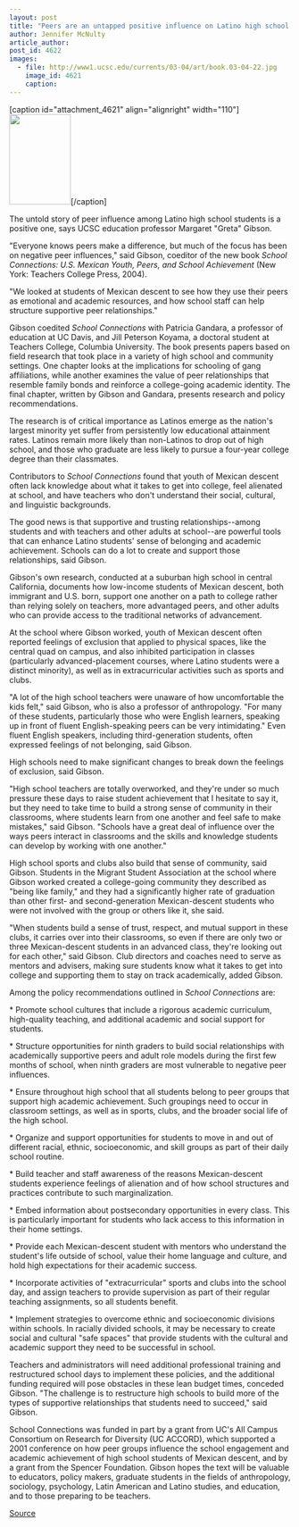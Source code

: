 ```yaml
---
layout: post
title: "Peers are an untapped positive influence on Latino high school students, researcher says"
author: Jennifer McNulty
article_author: 
post_id: 4622
images:
  - file: http://www1.ucsc.edu/currents/03-04/art/book.03-04-22.jpg
    image_id: 4621
    caption: 
---
```


[caption id="attachment_4621" align="alignright" width="110"]<a href="http://dev-ucsc-news.pantheonsite.io/wp-content/uploads/2004/03/book.03-04-22.jpg"><img class="size-full wp-image-4621" src="http://dev-ucsc-news.pantheonsite.io/wp-content/uploads/2004/03/book.03-04-22.jpg" alt="" width="110" height="162" /></a>[/caption]
<p>
  The untold story of peer influence among Latino high school students is a positive one, says UCSC education professor Margaret "Greta" Gibson.
</p>
<p>
  "Everyone knows peers make a difference, but much of the focus has been on negative peer influences," said Gibson, coeditor of the new book <i>School Connections: U.S. Mexican Youth, Peers, and School Achievement</i> (New York: Teachers College Press, 2004).
</p>
<p>
  "We looked at students of Mexican descent to see how they use their peers as emotional and academic resources, and how school staff can help structure supportive peer relationships."<br>
</p>
<p>
  Gibson coedited <i>School Connections</i> with Patricia Gandara, a professor of education at UC Davis, and Jill Peterson Koyama, a doctoral student at Teachers College, Columbia University. The book presents papers based on field research that took place in a variety of high school and community settings. One chapter looks at the implications for schooling of gang affiliations, while another examines the value of peer relationships that resemble family bonds and reinforce a college-going academic identity. The final chapter, written by Gibson and Gandara, presents research and policy recommendations.<br>
</p>
<p>
  The research is of critical importance as Latinos emerge as the nation's largest minority yet suffer from persistently low educational attainment rates. Latinos remain more likely than non-Latinos to drop out of high school, and those who graduate are less likely to pursue a four-year college degree than their classmates.<br>
</p>
<p>
  Contributors to <i>School Connections</i> found that youth of Mexican descent often lack knowledge about what it takes to get into college, feel alienated at school, and have teachers who don't understand their social, cultural, and linguistic backgrounds.<br>
</p>
<p>
  The good news is that supportive and trusting relationships--among students and with teachers and other adults at school--are powerful tools that can enhance Latino students' sense of belonging and academic achievement. Schools can do a lot to create and support those relationships, said Gibson.<br>
</p>
<p>
  Gibson's own research, conducted at a suburban high school in central California, documents how low-income students of Mexican descent, both immigrant and U.S. born, support one another on a path to college rather than relying solely on teachers, more advantaged peers, and other adults who can provide access to the traditional networks of advancement.<br>
</p>
<p>
  At the school where Gibson worked, youth of Mexican descent often reported feelings of exclusion that applied to physical spaces, like the central quad on campus, and also inhibited participation in classes (particularly advanced-placement courses, where Latino students were a distinct minority), as well as in extracurricular activities such as sports and clubs.<br>
</p>
<p>
  "A lot of the high school teachers were unaware of how uncomfortable the kids felt," said Gibson, who is also a professor of anthropology. "For many of these students, particularly those who were English learners, speaking up in front of fluent English-speaking peers can be very intimidating." Even fluent English speakers, including third-generation students, often expressed feelings of not belonging, said Gibson.<br>
</p>
<p>
  High schools need to make significant changes to break down the feelings of exclusion, said Gibson.<br>
</p>
<p>
  "High school teachers are totally overworked, and they're under so much pressure these days to raise student achievement that I hesitate to say it, but they need to take time to build a strong sense of community in their classrooms, where students learn from one another and feel safe to make mistakes," said Gibson. "Schools have a great deal of influence over the ways peers interact in classrooms and the skills and knowledge students can develop by working with one another."<br>
</p>
<p>
  High school sports and clubs also build that sense of community, said Gibson. Students in the Migrant Student Association at the school where Gibson worked created a college-going community they described as "being like family," and they had a significantly higher rate of graduation than other first- and second-generation Mexican-descent students who were not involved with the group or others like it, she said.<br>
</p>
<p>
  "When students build a sense of trust, respect, and mutual support in these clubs, it carries over into their classrooms, so even if there are only two or three Mexican-descent students in an advanced class, they're looking out for each other," said Gibson. Club directors and coaches need to serve as mentors and advisers, making sure students know what it takes to get into college and supporting them to stay on track academically, added Gibson.<br>
</p>
<p>
  Among the policy recommendations outlined in <i>School Connections</i> are:<br>
</p>
<p>
  * Promote school cultures that include a rigorous academic curriculum, high-quality teaching, and additional academic and social support for students.<br>
</p>
<p>
  * Structure opportunities for ninth graders to build social relationships with academically supportive peers and adult role models during the first few months of school, when ninth graders are most vulnerable to negative peer influences.<br>
</p>
<p>
  * Ensure throughout high school that all students belong to peer groups that support high academic achievement. Such groupings need to occur in classroom settings, as well as in sports, clubs, and the broader social life of the high school.<br>
</p>
<p>
  * Organize and support opportunities for students to move in and out of different racial, ethnic, socioeconomic, and skill groups as part of their daily school routine.<br>
</p>
<p>
  * Build teacher and staff awareness of the reasons Mexican-descent students experience feelings of alienation and of how school structures and practices contribute to such marginalization.<br>
</p>
<p>
  * Embed information about postsecondary opportunities in every class. This is particularly important for students who lack access to this information in their home settings.<br>
</p>
<p>
  * Provide each Mexican-descent student with mentors who understand the student's life outside of school, value their home language and culture, and hold high expectations for their academic success.<br>
</p>
<p>
  * Incorporate activities of "extracurricular" sports and clubs into the school day, and assign teachers to provide supervision as part of their regular teaching assignments, so all students benefit.<br>
</p>
<p>
  * Implement strategies to overcome ethnic and socioeconomic divisions within schools. In racially divided schools, it may be necessary to create social and cultural "safe spaces" that provide students with the cultural and academic support they need to be successful in school.<br>
</p>
<p>
  Teachers and administrators will need additional professional training and restructured school days to implement these policies, and the additional funding required will pose obstacles in these lean budget times, conceded Gibson. "The challenge is to restructure high schools to build more of the types of supportive relationships that students need to succeed," said Gibson.<br>
</p>
<p>
  School Connections was funded in part by a grant from UC's All Campus Consortium on Research for Diversity (UC ACCORD), which supported a 2001 conference on how peer groups influence the school engagement and academic achievement of high school students of Mexican descent, and by a grant from the Spencer Foundation. Gibson hopes the text will be valuable to educators, policy makers, graduate students in the fields of anthropology, sociology, psychology, Latin American and Latino studies, and education, and to those preparing to be teachers.
</p>
<p><a href="http://www1.ucsc.edu/currents/03-04/03-22/gibson.html" title="Permalink to gibson">Source</a></p>
